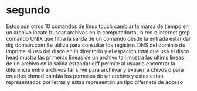 # segundo
Estos son otros 10 comandos de linux 
touch 		cambiar la marca de tiempo en un archivo 
locate 		buscar archivos en la computadorta, la red o internet
grep 		comando UNIX que filtra la salida de un comando desde la entrada estandar 
dig domain.com 		Se utiliza para consultar los registros DNS del dominio
du		imprime el uso del disco en in directorio y el espacion total que usa el disco 
head 		mustra las primeras lineas de un archivo 
tail 		mustra las ultims lineas de un archivo en la salida estandar 
diff 		permite al usuario encontrar la diferencia entre archivos 
tar 		sirve para archiivar y extraer archivos o para crearlos 
chmod		cambia los permisos de un archivo y estos estan representados por letras y estas representan un tipo difernete de acceso  
